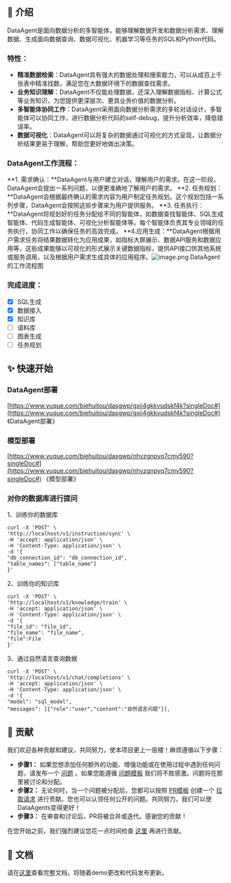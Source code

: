 ## 📖 介绍
DataAgent是面向数据分析的多智能体，能够理解数据开发和数据分析需求、理解数据、生成面向数据查询、数据可视化、机器学习等任务的SQL和Python代码。
### 特性：

- **精准数据检索**：DataAgent具有强大的数据处理和搜索能力，可以从成百上千张表中精准找数，满足您在大数据环境下的数据查找需求。
- **业务知识理解**：DataAgent不仅能处理数据，还深入理解数据指标、计算公式等业务知识，为您提供更深层次、更具业务价值的数据分析。
- **多智能体协同工作**：DataAgent采用面向数据分析需求的多轮对话设计，多智能体可以协同工作，进行数据分析代码的self-debug，提升分析效率，降低错误率。
- **数据可视化**：DataAgent可以将复杂的数据通过可视化的方式呈现，让数据分析结果更易于理解，帮助您更好地做出决策。
### DataAgent工作流程：
**1. 需求确认：**DataAgent与用户建立对话，理解用户的需求。在这一阶段，DataAgent会提出一系列问题，以便更准确地了解用户的需求。
**2. 任务规划：**DataAgent会根据最终确认的需求内容为用户制定任务规划。这个规划包括一系列步骤，DataAgent会按照这些步骤来为用户提供服务。
**3. 任务执行：**DataAgent将规划好的任务分配给不同的智能体，如数据查找智能体、SQL生成智能体、代码生成智能体、可视化分析智能体等。每个智能体负责其专业领域的任务执行，协同工作以确保任务的高效完成。
**4.应用生成：**DataAgent根据用户需求任务将结果数据转化为应用成果，如指标大屏展示、数据API服务和数据应用等，这些成果能够以可视化的形式展示关键数据指标，提供API接口供其他系统或服务调用，以及根据用户需求生成具体的应用程序。![image.png](https://cdn.nlark.com/yuque/0/2024/png/197719/1710300903035-88553d9f-c683-4495-b48a-21ac46ec9c15.png#averageHue=%23f8f8f7&clientId=u2097a547-b42e-4&from=paste&height=433&id=zTI5J&originHeight=866&originWidth=1880&originalType=binary&ratio=2&rotation=0&showTitle=false&size=365231&status=done&style=none&taskId=ua5950672-3b82-42fc-b39f-bcffdb77ff4&title=&width=940)
DataAgent的工作流程图
### 完成进度：

- [x] SQL生成
- [x] 数据接入
- [x] 知识库
- [ ] 语料库
- [ ] 图表生成
- [ ] 任务规划

## ✨ 快速开始
### DataAgent部署
[https://www.yuque.com/biehuitou/dasgwp/gxii4gkkvudskf4k?singleDoc#](https://www.yuque.com/biehuitou/dasgwp/gxii4gkkvudskf4k?singleDoc#) 《DataAgent部署》
### 模型部署
[https://www.yuque.com/biehuitou/dasgwp/nhvzgnpyq7cmy590?singleDoc#](https://www.yuque.com/biehuitou/dasgwp/nhvzgnpyq7cmy590?singleDoc#) 《模型部署》
### 对你的数据库进行提问
1、训练你的数据库
```
curl -X 'POST' \
'http://localhost/v1/instruction/sync' \
-H 'accept: application/json' \
-H 'Content-Type: application/json' \
-d '{
"db_connection_id": "db_connection_id",
"table_names": ["table_name"]
}'
```
2、训练你的知识库
```
curl -X 'POST' \
'http://localhost/v1/knowledge/train' \
-H 'accept: application/json' \
-H 'Content-Type: application/json' \
-d '{
"file_id": "file_id",
"file_name": "file_name",
"file":File
}'
```
3、通过自然语言查询数据
```
curl -X 'POST' \
'http://localhost/v1/chat/completions' \
-H 'accept: application/json' \
-H 'Content-Type: application/json' \
-d '{
"model": "sql_model",
"messages": [{"role":"user","content":"自然语言问题"}],
```
## 👏 贡献
我们欢迎各种贡献和建议，共同努力，使本项目更上一层楼！麻烦遵循以下步骤：

- **步骤1：** 如果您想添加任何额外的功能、增强功能或在使用过程中遇到任何问题，请发布一个 [问题](https://github.com/hitsz-ids/SQLAgent/issues) 。如果您能遵循 [问题模板](https://github.com/hitsz-ids/SQLAgent/issues/1) 我们将不胜感激。问题将在那里被讨论和分配。
- **步骤2：** 无论何时，当一个问题被分配后，您都可以按照 [PR模板](https://github.com/hitsz-ids/SQLAgent/pulls) 创建一个 [拉取请求](https://github.com/hitsz-ids/SQLAgent/pulls) 进行贡献。您也可以认领任何公开的问题。共同努力，我们可以使DataAgents变得更好！
- **步骤3：** 在审查和讨论后，PR将被合并或迭代。感谢您的贡献！

在您开始之前，我们强烈建议您花一点时间检查 [这里](https://github.com/hitsz-ids/SQLAgent/blob/developing/CONTRIBUTING.md) 再进行贡献。
## 📖 文档
请在[这里](https://docs.xlang.ai/)查看完整文档，将随着demo更改和代码发布更新。
